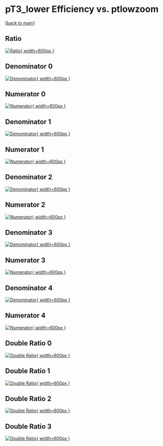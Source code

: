 # pT3_lower Efficiency vs. ptlowzoom

[[back to main](./)]



## Ratio

[![Ratio](../mtv/var/pT3_lower_xtr_211_0_eff_ptlowzoom.png){ width=600px }](../mtv/var/pT3_lower_xtr_211_0_eff_ptlowzoom.pdf)

## Denominator 0

[![Denominator](../mtv/den/pT3_lower_xtr_211_0_eff_ptlowzoom_den0.png){ width=600px }](../mtv/den/pT3_lower_xtr_211_0_eff_ptlowzoom_den0.pdf)

## Numerator 0

[![Numerator](../mtv/num/pT3_lower_xtr_211_0_eff_ptlowzoom_num0.png){ width=600px }](../mtv/num/pT3_lower_xtr_211_0_eff_ptlowzoom_num0.pdf)

## Denominator 1

[![Denominator](../mtv/den/pT3_lower_xtr_211_0_eff_ptlowzoom_den1.png){ width=600px }](../mtv/den/pT3_lower_xtr_211_0_eff_ptlowzoom_den1.pdf)

## Numerator 1

[![Numerator](../mtv/num/pT3_lower_xtr_211_0_eff_ptlowzoom_num1.png){ width=600px }](../mtv/num/pT3_lower_xtr_211_0_eff_ptlowzoom_num1.pdf)

## Denominator 2

[![Denominator](../mtv/den/pT3_lower_xtr_211_0_eff_ptlowzoom_den2.png){ width=600px }](../mtv/den/pT3_lower_xtr_211_0_eff_ptlowzoom_den2.pdf)

## Numerator 2

[![Numerator](../mtv/num/pT3_lower_xtr_211_0_eff_ptlowzoom_num2.png){ width=600px }](../mtv/num/pT3_lower_xtr_211_0_eff_ptlowzoom_num2.pdf)

## Denominator 3

[![Denominator](../mtv/den/pT3_lower_xtr_211_0_eff_ptlowzoom_den3.png){ width=600px }](../mtv/den/pT3_lower_xtr_211_0_eff_ptlowzoom_den3.pdf)

## Numerator 3

[![Numerator](../mtv/num/pT3_lower_xtr_211_0_eff_ptlowzoom_num3.png){ width=600px }](../mtv/num/pT3_lower_xtr_211_0_eff_ptlowzoom_num3.pdf)

## Denominator 4

[![Denominator](../mtv/den/pT3_lower_xtr_211_0_eff_ptlowzoom_den4.png){ width=600px }](../mtv/den/pT3_lower_xtr_211_0_eff_ptlowzoom_den4.pdf)

## Numerator 4

[![Numerator](../mtv/num/pT3_lower_xtr_211_0_eff_ptlowzoom_num4.png){ width=600px }](../mtv/num/pT3_lower_xtr_211_0_eff_ptlowzoom_num4.pdf)

## Double Ratio 0

[![Double Ratio](../mtv/ratio/pT3_lower_xtr_211_0_eff_ptlowzoom_ratio0.png){ width=600px }](../mtv/ratio/pT3_lower_xtr_211_0_eff_ptlowzoom_ratio0.pdf)

## Double Ratio 1

[![Double Ratio](../mtv/ratio/pT3_lower_xtr_211_0_eff_ptlowzoom_ratio1.png){ width=600px }](../mtv/ratio/pT3_lower_xtr_211_0_eff_ptlowzoom_ratio1.pdf)

## Double Ratio 2

[![Double Ratio](../mtv/ratio/pT3_lower_xtr_211_0_eff_ptlowzoom_ratio2.png){ width=600px }](../mtv/ratio/pT3_lower_xtr_211_0_eff_ptlowzoom_ratio2.pdf)

## Double Ratio 3

[![Double Ratio](../mtv/ratio/pT3_lower_xtr_211_0_eff_ptlowzoom_ratio3.png){ width=600px }](../mtv/ratio/pT3_lower_xtr_211_0_eff_ptlowzoom_ratio3.pdf)

